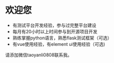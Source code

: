 # 欢迎您

* 有测试平台开发经验，参与过完整平台建设
* 每月有20小时以上时间参与到开源项目开发
* 熟练掌握python语言，熟悉flask测试框架（可选）
* 有vue使用经验，有element ui使用经验（可选)  

请添加微信taoyanli0808联系我。
